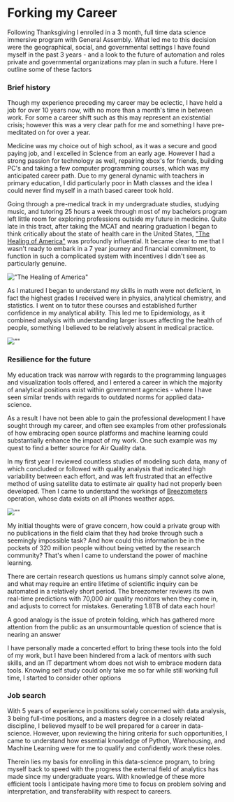 
# Forking my Career

Following Thanksgiving I enrolled in a 3 month, full time data science immersive program with General Assembly. What led me to this decision were the geographical, social, and governmental settings I have found myself in the past 3 years - and a look to the future of automation and roles private and governmental organizations may plan in such a future. Here I outline some of these factors


### Brief history
Though my experience preceding my career may be eclectic, I have held a job for over 10 years now, with no more than a month's time in between work. For some a career shift such as this may represent an existential crisis; however this was a very clear path for me and something I have pre-meditated on for over a year.

Medicine was my choice out of high school, as it was a secure and good paying job, and I excelled in Science from an early age. However I had a strong passion for technology as well, repairing xbox's for friends, building PC's and taking a few computer programming courses, which was my anticipated career path. Due to my general dynamic with teachers in primary education, I did particularly poor in Math classes and the idea I could never find myself in a math based career took hold.

Going through a pre-medical track in my undergraduate studies, studying music, and tutoring 25 hours a week through most of my bachelors program left little room for exploring professions outside my future in medicine. Quite late in this tract, after taking the MCAT and nearing graduation I began to think critically about the state of health care in the United States, ["The Healing of America"](https://en.wikipedia.org/wiki/The_Healing_of_America "") was profoundly influential. It became clear to me that I wasn't ready to embark in a 7 year journey and financial commitment, to function in such a complicated system with incentives I didn't see as particularly genuine.

 !["The Healing of America"](https://i.gr-assets.com/images/S/compressed.photo.goodreads.com/books/1413752130l/7951815.jpg)



As I matured I began to understand my skills in math were not deficient, in fact the highest grades I received were in physics, analytical chemistry, and statistics. I went on to tutor these courses and established further confidence in my analytical ability. This led me to Epidemiology, as it combined analysis with understanding larger issues affecting the health of people, something I believed to be relatively absent in medical practice.



![""](https://www.thoughtco.com/thmb/rKoYLSBFBWZAbHrgxOyWqFuVyRQ=/4911x2762/smart/filters:no_upscale()/maslow-s-hierarchy-of-needs--scalable-vector-illustration-655400474-5c6a47f246e0fb000165cb0a.jpg)




### Resilience for the future
My education track was narrow with regards to the programming languages and visualization tools offered, and I entered a career in which the majority of analytical positions exist within government agencies - where I have seen similar trends with regards to outdated norms for applied data-science.

As a result I have not been able to gain the professional development I have sought through my career, and often see examples from other professionals of how embracing open source platforms and machine learning could substantially enhance the impact of my work. One such example was my quest to find a better source for Air Quality data.

In my first year I reviewed countless studies of modeling such data, many of which concluded or followed with quality analysis that indicated high variability between each effort, and was left frustrated that an effective method of using satellite data to estimate air quality had not properly been developed. Then I came to understand the workings of [Breezometers](https://www.breezometer.com/ "") operation, whose data exists on all iPhones weather apps.

![""](https://www.breezometer.com/_nuxt/img/45ea740.png)

My initial thoughts were of grave concern, how could a private group with no publications in the field claim that they had broke through such a seemingly impossible task? And how could this information be in the pockets of 320 million people without being vetted by the research community? That's when I came to understand the power of machine learning.

There are certain research questions us humans simply cannot solve alone, and what may require an entire lifetime of scientific inquiry can be automated in a relatively short period. The breezometer reviews its own real-time predictions with 70,000 air quality monitors when they come in, and adjusts to correct for mistakes. Generating 1.8TB of data each hour!

A good analogy is the issue of protein folding, which has gathered more attention from the public as an unsurmountable question of science that is nearing an answer

I have personally made a concerted effort to bring these tools into the fold of my work, but I have been hindered from a lack of mentors with such skills, and an IT department whom does not wish to embrace modern data tools. Knowing self study could only take me so far while still working full time, I started to consider other options


### Job search

With 5 years of experience in positions solely concerned with data analysis, 3 being full-time positions, and a masters degree in a closely related discipline, I believed myself to be well prepared for a career in data-science. However, upon reviewing the hiring criteria for such opportunities, I came to understand how essential knowledge of Python, Warehousing, and Machine Learning were for me to qualify and confidently work these roles.



Therein lies my basis for enrolling in this data-science program, to bring myself back to speed with the progress the external field of analytics has made since my undergraduate years. With knowledge of these more efficient tools I anticipate having more time to focus on problem solving and interpretation, and transferability with respect to careers.  

